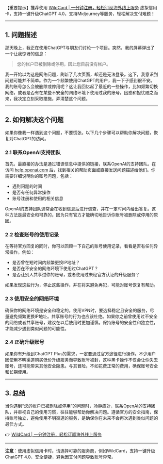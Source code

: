 【重要提示】推荐使用 [WildCard | 一分钟注册，轻松订阅海外线上服务](https://bit.ly/bewildcard) 虚拟信用卡，支持一键升级ChatGPT 4.0，支持Midjourney等服务，轻松解决支付难题！

---

## 1. 问题描述

那天晚上，我正在使用ChatGPT与朋友们讨论一个项目。突然，我的屏幕弹出了一个让我惊讶的信息：

> 您的帐户已被删除或停用，因此您目前没有帐户。

我一开始以为这是网络问题，刷新了几次页面，却还是无法登录。这下，我意识到问题可能并不简单。作为一个频繁使用ChatGPT的用户，我一下子感到很不安。我的账号怎么会被删除或停用呢？这让我回忆起了最近的一些操作，比如频繁切换网络，或者是否有在某些不安全的网络环境下使用过我的账号。困惑和担忧随之而来，我决定立刻采取措施，弄清楚这个问题。

---

## 2. 如何解决这个问题

如果你像我一样遇到这个问题，不要慌张。以下几个步骤可以帮助你解决问题，恢复对ChatGPT的访问。

### 2.1 联系OpenAI支持团队

首先，最直接的办法是通过错误信息中提供的链接，联系OpenAI的支持团队。在访问 [help.openai.com](https://help.openai.com) 后，找到相关的帮助页面或直接发送问题描述给他们。你需要详细说明你的账号问题，包括：

- 遇到问题的时间
- 是否有任何异常操作
- 账号注册和使用的相关信息

OpenAI的支持团队通常会在收到信息后进行调查，并在一定时间内给出答复。这种方法是最安全和可靠的，因为只有官方才能确切地告诉你账号被删除或停用的原因。

### 2.2 检查账号的使用记录

在等待官方回复的同时，你可以回顾一下自己的账号使用记录，看看是否有任何异常操作。例如：

- 是否曾在短时间内频繁更换IP地址？
- 是否在不安全的网络环境下使用过ChatGPT？
- 是否让别人共享过你的账号，或者使用过未经官方认证的升级服务？

如果发现这些行为，停止这些操作，并在将来避免再犯，可能对账号恢复有帮助。

### 2.3 使用安全的网络环境

确保你的网络环境是安全和稳定的。使用VPN时，要选择稳定且安全的服务，尽量避免频繁更换IP地址。共享账号的行为也应该杜绝。如果你之前曾使用过不安全的网络或者共享账号，建议在以后使用时更加谨慎。保持账号的安全性和独立性，才能减少遇到类似问题的可能性。

### 2.4 正确升级账号

如果你有升级到ChatGPT Plus的需求，一定要通过官方途径进行操作。不少用户因使用不明渠道购买低价升级服务而导致账号被封，这种黑卡操作不仅会让你失去账号，还可能带来其他安全隐患。与其冒险，不如花费正常的费用，确保账号安全和长期使用。

---

## 3. 总结

当你遇到“您的帐户已被删除或停用”的问题时，冷静应对，联系OpenAI的支持团队，并审视自己的使用习惯，往往能够帮助你解决问题。遵循官方的安全指南，保持账号独立，避免使用不明渠道的服务，是确保你在未来不会再次遇到类似问题的最佳方式。

👉 [WildCard | 一分钟注册，轻松订阅海外线上服务](https://bit.ly/bewildcard)

---

**注意**：使用虚拟信用卡时，请选择可靠的服务商，例如WildCard，支持一键升级ChatGPT 4.0，安全便捷，避免因支付问题导致账号异常。